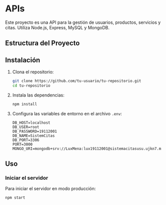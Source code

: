 # APIs

Este proyecto es una API para la gestión de usuarios, productos, servicios y citas. Utiliza Node.js, Express, MySQL y MongoDB.

## Estructura del Proyecto


## Instalación

1. Clona el repositorio:
    ```sh
    git clone https://github.com/tu-usuario/tu-repositorio.git
    cd tu-repositorio
    ```

2. Instala las dependencias:
    ```sh
    npm install
    ```

3. Configura las variables de entorno en el archivo `.env`:
    ```
    DB_HOST=localhost
    DB_USER=root
    DB_PASSWORD=19112001
    DB_NAME=SistemCitas
    DB_PORT=3306
    PORT=3000
    MONGO_URI=mongodb+srv://LuxMena:lux19112001@sistemacitasusu.ujkn7.mongodb.net/
    ```

## Uso

### Iniciar el servidor

Para iniciar el servidor en modo producción:
```sh
npm start
